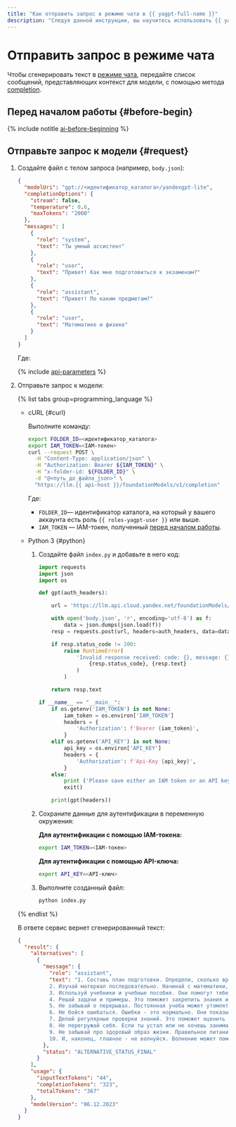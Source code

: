 ```yaml
---
title: "Как отправить запрос в режиме чата в {{ yagpt-full-name }}"
description: "Следуя данной инструкции, вы научитесь использовать {{ yagpt-full-name }} в режиме чата."
---
```


# Отправить запрос в режиме чата

Чтобы сгенерировать текст в [режиме чата](../../concepts/index.md#working-mode), передайте список сообщений, представляющих контекст для модели, с помощью метода [completion](../../text-generation/api-ref/TextGeneration/completion.md).

## Перед началом работы {#before-begin}

{% include notitle [ai-before-beginning](../../../_includes/yandexgpt/ai-before-beginning.md) %}

## Отправьте запрос к модели {#request}

1. Создайте файл с телом запроса (например, `body.json`):

   ```json
   {
     "modelUri": "gpt://<идентификатор_каталога>/yandexgpt-lite",
     "completionOptions": {
       "stream": false,
       "temperature": 0.6,
       "maxTokens": "2000"
     },
     "messages": [
       {
         "role": "system",
         "text": "Ты умный ассистент"
       },
       {
         "role": "user", 
         "text": "Привет! Как мне подготовиться к экзаменам?"
       },
       {
         "role": "assistant", 
         "text": "Привет! По каким предметам?"
       },
       {
         "role": "user", 
         "text": "Математике и физике"
       }
     ]
   }
   ```

   Где:

   {% include [api-parameters](../../../_includes/yandexgpt/api-parameters.md) %}

1. Отправьте запрос к модели:

   {% list tabs group=programming_language %}

   - cURL {#curl}

     Выполните команду:

     ```bash
     export FOLDER_ID=<идентификатор_каталога>
     export IAM_TOKEN=<IAM-токен>
     curl --request POST \
       -H "Content-Type: application/json" \
       -H "Authorization: Bearer ${IAM_TOKEN}" \
       -H "x-folder-id: ${FOLDER_ID}" \
       -d "@<путь_до_файла_json>" \
       "https://llm.{{ api-host }}/foundationModels/v1/completion"
     ```

     Где:

     * `FOLDER_ID`— идентификатор каталога, на который у вашего аккаунта есть роль `{{ roles-yagpt-user }}` или выше.
     * `IAM_TOKEN` — IAM-токен, полученный [перед началом работы](#before-begin).

   - Python 3 {#python}

     1. Создайте файл `index.py` и добавьте в него код:

        ```python
        import requests
        import json
        import os

        def gpt(auth_headers):

            url = 'https://llm.api.cloud.yandex.net/foundationModels/v1/completion'

            with open('body.json', 'r', encoding='utf-8') as f:
                data = json.dumps(json.load(f))
            resp = requests.post(url, headers=auth_headers, data=data)

            if resp.status_code != 200:
                raise RuntimeError(
                    'Invalid response received: code: {}, message: {}'.format(
                        {resp.status_code}, {resp.text}
                    )
                )

            return resp.text

        if __name__ == "__main__":
            if os.getenv('IAM_TOKEN') is not None:
                iam_token = os.environ['IAM_TOKEN']
                headers = {
                    'Authorization': f'Bearer {iam_token}',
                }
            elif os.getenv('API_KEY') is not None:
                api_key = os.environ['API_KEY']
                headers = {
                    'Authorization': f'Api-Key {api_key}',
                }
            else:
                print ('Please save either an IAM token or an API key into a corresponding `IAM_TOKEN` or `API_KEY` environment variable.')
                exit()

            print(gpt(headers))
        ```

     1. Сохраните данные для аутентификации в переменную окружения:

        **Для аутентификации с помощью IAM-токена:**

        ```bash
        export IAM_TOKEN=<IAM-токен>
        ```

        **Для аутентификации с помощью API-ключа:**

        ```bash
        export API_KEY=<API-ключ>
        ```

     1. Выполните созданный файл:

        ```bash
        python index.py
        ```

   {% endlist %}

   В ответе сервис вернет сгенерированный текст:

   ```json
   {
     "result": {
       "alternatives": [
         {
           "message": {
             "role": "assistant",
             "text": "1. Составь план подготовки. Определи, сколько времени ты сможешь уделять учебе каждый день, и распредели его на математику и физику.\n\n
             2. Изучай материал последовательно. Начинай с математики, затем переходи к физике и повторяй их в том же порядке. Так ты не забудешь то, что уже изучал.\n\n
             3. Используй учебники и учебные пособия. Они помогут тебе разобраться в сложных темах и понять основные принципы.\n\n
             4. Решай задачи и примеры. Это поможет закрепить знания и научиться применять их на практике.\n\n
             5. Не забывай о перерывах. Постоянная учеба может утомлять, поэтому делай перерывы каждые 30-40 минут и занимайся физкультурой или йогой.\n\n
             6. Не бойся ошибаться. Ошибки - это нормально. Они показывают, где у тебя есть пробелы в знаниях, и помогают их заполнить.\n\n
             7. Делай регулярные проверки знаний. Это поможет оценить свой прогресс и определить, какие темы требуют дополнительного внимания.\n\n
             8. Не перегружай себя. Если ты устал или не хочешь заниматься, не заставляй себя. Отдохни и вернись к учебе с новыми силами.\n\n
             9. Не забывай про здоровый образ жизни. Правильное питание, сон и физическая активность помогут тебе лучше усваивать информацию и быть более внимательным на экзаменах.\n\n
             10. И, наконец, главное - не волнуйся. Волнение может помешать тебе сосредоточиться и усвоить материал. Помни, что экзамены - это всего лишь проверка твоих знаний и навыков, а не конец света. Удачи тебе на экзаменах!"
           },
           "status": "ALTERNATIVE_STATUS_FINAL"
         }
       ],
       "usage": {
         "inputTextTokens": "44",
         "completionTokens": "323",
         "totalTokens": "367"
       },
       "modelVersion": "06.12.2023"
     }
   }
   ```

